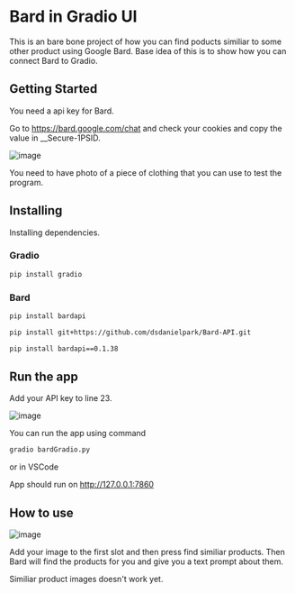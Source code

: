 # Bard in Gradio UI

This is an bare bone project of how you can find poducts similiar to some other product using Google Bard. 
Base idea of this is to show how you can connect Bard to Gradio.

## Getting Started
You need a api key for Bard.

Go to https://bard.google.com/chat and check your cookies and copy the value in __Secure-1PSID.

![image](https://github.com/Rouhis/AIProjectSAM/assets/103174848/66e509db-01b0-4fdb-a68b-2de644dbbd94)


You need to have photo of a piece of clothing that you can use to test the program.

## Installing
Installing dependencies.
### Gradio
```bash
pip install gradio
```
### Bard

```bash
pip install bardapi
```
```bash
pip install git+https://github.com/dsdanielpark/Bard-API.git
```
```bash
pip install bardapi==0.1.38
```
## Run the app
Add your API key to line 23.

![image](https://github.com/Rouhis/AIProjectSAM/assets/103174848/9b01bb86-0d73-4993-93d2-1856bd0e058e)

You can run the app using command
```bash
gradio bardGradio.py
```
or in VSCode

App should run on http://127.0.0.1:7860

## How to use

![image](https://github.com/Rouhis/AIProjectSAM/assets/103174848/64b8b65b-7244-490f-86bc-082c94af05c3)

Add your image to the first slot and then press find similiar products. Then Bard will find the products for you and give you a text prompt about them.

Similiar product images doesn't work yet.


